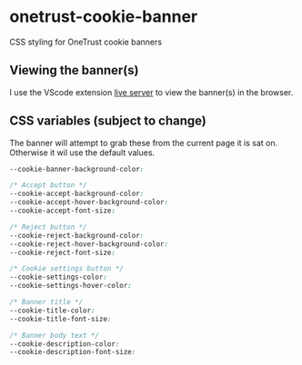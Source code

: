 # onetrust-cookie-banner

CSS styling for OneTrust cookie banners

## Viewing the banner(s)

I use the VScode extension [live server](https://marketplace.visualstudio.com/items?itemName=ritwickdey.LiveServer) to view the banner(s) in the browser.

## CSS variables (subject to change)

The banner will attempt to grab these from the current page it is sat on. Otherwise it wil use the default values.

```css
--cookie-banner-background-color:

/* Accept button */
--cookie-accept-background-color:
--cookie-accept-hover-background-color:
--cookie-accept-font-size:

/* Reject button */
--cookie-reject-background-color:
--cookie-reject-hover-background-color:
--cookie-reject-font-size:

/* Cookie settings button */
--cookie-settings-color:
--cookie-settings-hover-color:

/* Banner title */
--cookie-title-color:
--cookie-title-font-size:

/* Banner body text */
--cookie-description-color:
--cookie-description-font-size:
```
